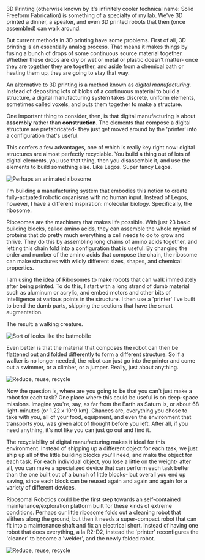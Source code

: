 3D Printing (otherwise known by it's infinitely cooler technical name: Solid Freeform Fabrication) is something of a specialty of my lab. We've 3D printed a dinner, a speaker, and even 3D printed robots that then (once assembled) can walk around.

But current methods in 3D printing have some problems. First of all, 3D printing is an essentially analog process. That means it makes things by fusing a bunch of drops of some continuous source material together. Whether these drops are dry or wet or metal or plastic doesn't matter- once they are together they are together, and aside from a chemical bath or heating them up, they are going to stay that way.

An alternative to 3D printing is a method known as _digital manufacturing_. Instead of depositing lots of blobs of a continuous material to build a structure, a digital manufacturing system takes discrete, uniform elements, sometimes called voxels, and puts them together to make a structure. 

One important thing to consider, then, is that digital manufacturing is about **assembly** rather than **construction**. The elements that compose a digital structure are prefabricated- they just get moved around by the 'printer' into a configuration that's useful. 

This confers a few advantages, one of which is really key right now: digital structures are almost perfectly recyclable. You build a thing out of lots of digital elements, you use that thing, then you disassemble it, and use the elements to build something else. Like Legos. Super fancy Legos.

![Perhaps an animated ribosome](http://upload.wikimedia.org/wikipedia/commons/9/94/Protein_translation.gif)

I'm building a manufacturing system that embodies this notion to create fully-actuated robotic organisms with no human input. Instead of Legos, however, I have a different inspiration: molecular biology. Specifically, the ribosome. 

Ribosomes are the machinery that makes life possible. With just 23 basic building blocks, called amino acids, they can assemble the whole myriad of proteins that do pretty much everything a cell needs to do to grow and thrive. They do this by assembling long chains of amino acids together, and letting this chain fold into a configuration that is useful. By changing the order and number of the amino acids that compose the chain, the ribosome can make structures with wildly different sizes, shapes, and chemical properties.

I am using the idea of Ribosomes to make robots that can walk immediately after being printed. To do this, I start with a long strand of dumb material such as aluminum or acrylic, and embed motors and other bits of intelligence at various points in the structure. I then use a 'printer' I've built to bend the dumb parts, skipping the sections that have the smart augmentation. 

The result: a walking creature.

![Sort of looks like the batmobile](@path/walker.png)

Even better is that the material that composes the robot can then be flattened out and folded differently to form a different structure. So if a walker is no longer needed, the robot can just go into the printer and come out a swimmer, or a climber, or a jumper. Really, just about anything.

![Reduce, reuse, recycle](@path/recycle.png)
 
Now the question is, where are you going to be that you can't just make a robot for each task? One place where this could be useful is on deep-space missions. Imagine you're, say, as far from the Earth as Saturn is, or about 68 light-minutes (or 1.22 x 10^9 km). Chances are, everything you chose to take with you, all of your food, equipment, and even the environment that transports you, was given alot of thought before you left. After all, if you need anything, it's not like you can just go out and find it. 

The recyclability of digital manufacturing makes it ideal for this environment. Instead of shipping up a different object for each task, we just ship up all of the little building blocks you'll need, and make the object for each task. For each individual object, you lose a little on the weight- after all, you can make a specialized device that can perform each task better than the one built out of a bunch of little blocks- but overall you end up saving, since each block can be reused again and again and again for a variety of different devices.

Ribosomal Robotics could be the first step towards an self-contained maintenance/exploration platform built for these kinds of extreme conditions. Perhaps our little ribosome folds out a cleaning robot that slithers along the ground, but then it needs a super-compact robot that can fit into a maintenance shaft and fix an electrical short. Instead of having one robot that does everything, a la R2-D2, instead the 'printer' reconfigures the 'cleaner' to become a 'welder', and the newly folded robot. 

![Reduce, reuse, recycle](@path/R2_repair.png)

